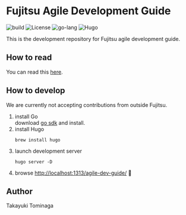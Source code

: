 # Fujitsu Agile Development Guide

![build](https://img.shields.io/badge/build-passing-brightgreen?style=flat-square)
![License](https://img.shields.io/badge/license-CC%20BY--NC--SA%204.0-green?style=flat-square)
![go-lang](https://img.shields.io/badge/Go-^1.16.6-76E1FE.svg?logo=go&style=flat-square)
![Hugo](https://img.shields.io/badge/Hugo-%5E0.87.0-ff4088?style=flat-square&logo=hugo)

This is the development repository for Fujitsu agile development guide.

## How to read

You can read this [here](https://onebase-fujitsu.github.io/agile-dev-guide/).

## How to develop

We are currently not accepting contributions from outside Fujitsu.

1. install Go  
   download [go sdk](https://golang.org/dl/) and install.
2. install Hugo
    ```shell
    brew install hugo
    ```
3. launch development server
    ```shell
    hugo server -D
    ```
4. browse [http://localhost:1313/agile-dev-guide/](http://localhost:1313/agile-dev-guide/) 🚀

## Author

Takayuki Tominaga